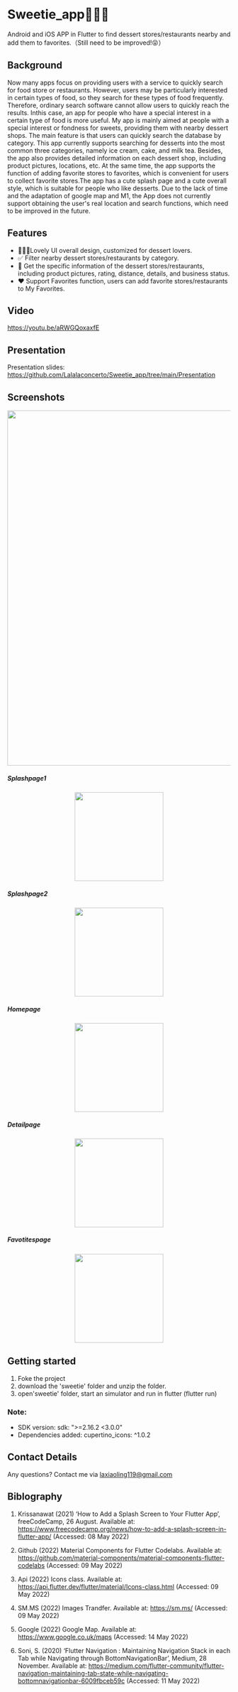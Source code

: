 # Sweetie_app🍦🍰🥤

Android and iOS APP in Flutter to find dessert stores/restaurants nearby and add them to favorites.（Still need to be improved!😝）

## Background

Now many apps focus on providing users with a service to quickly search for food store or restaurants. However, users may be particularly interested in certain types of food, so they search for these types of food frequently. Therefore, ordinary search software cannot allow users to quickly reach the results. Inthis case, an app for people who have a special interest in a certain type of food is more useful. My app is mainly aimed at people with a special interest or fondness for sweets, providing them with nearby dessert shops. The main feature is that users can quickly search the database by category. This app currently supports searching for desserts into the most common three categories, namely ice cream, cake, and milk tea. Besides, the app also provides detailed information on each dessert shop, including product pictures, locations, etc. At the same time, the app supports the function of adding favorite stores to favorites, which is convenient for users to collect favorite stores.The app has a cute splash page and a cute overall style, which is suitable for people who like desserts.
Due to the lack of time and the adaptation of google map and M1, the App does not currently support obtaining the user's real location and search functions, which need to be improved in the future.

## Features

- 🍦🍰🥤Lovely UI overall design, customized for dessert lovers.
- ✅ Filter nearby dessert stores/restaurants by category.
- 📝 Get the specific information of the dessert stores/restaurants, including product pictures, rating, distance, details, and business status.
- ❤️ Support Favorites function, users can add favorite stores/restaurants to My Favorites.

## Video 

https://youtu.be/aRWGQoxaxfE


## Presentation

Presentation slides: https://github.com/Lalalaconcerto/Sweetie_app/tree/main/Presentation

## Screenshots

<div align=center><img width="800"  src="https://github.com/Lalalaconcerto/Sweetie_app/blob/main/images/all.jpeg"/></div>

##### Splashpage1

<div align=center><img width="200"  src="https://github.com/Lalalaconcerto/Sweetie_app/blob/main/images/splash1.png"/></div>

##### Splashpage2

<div align=center><img width="200"  src="https://github.com/Lalalaconcerto/Sweetie_app/blob/main/images/splash2.png"/></div>

##### Homepage

<div align=center><img width="200"  src="https://github.com/Lalalaconcerto/Sweetie_app/blob/main/images/homepage.png"/></div>

##### Detailpage

<div align=center><img width="200"  src="https://github.com/Lalalaconcerto/Sweetie_app/blob/main/images/detailpage.png"/></div>

##### Favotitespage

<div align=center><img width="200"  src="https://github.com/Lalalaconcerto/Sweetie_app/blob/main/images/favoritepage.png"/></div>


## Getting started

1. Foke the project
2. download the 'sweetie' folder and unzip the folder.
3. open'sweetie' folder, start an simulator and run in flutter (flutter run)

### Note:

- SDK version:  sdk: ">=2.16.2 <3.0.0"
- Dependencies added: cupertino_icons: ^1.0.2

##  Contact Details

Any questions? Contact me via laxiaoling119@gmail.com

## Biblography

1. Krissanawat (2021) ‘How to Add a Splash Screen to Your Flutter App’, freeCodeCamp, 26 August. Available at: https://www.freecodecamp.org/news/how-to-add-a-splash-screen-in-flutter-app/ (Accessed: 08 May 2022)

2. Github (2022) Material Components for Flutter Codelabs. Available at: https://github.com/material-components/material-components-flutter-codelabs (Accessed: 09 May 2022) 

3. Api (2022) Icons class. Available at: https://api.flutter.dev/flutter/material/Icons-class.html (Accessed: 09 May 2022)

4. SM.MS (2022) Images Trandfer. Available at: https://sm.ms/ (Accessed: 09 May 2022)

5. Google (2022) Google Map. Available at: https://www.google.co.uk/maps (Accessed: 14 May 2022)

6. Soni, S. (2020) ‘Flutter Navigation : Maintaining Navigation Stack in each Tab while Navigating through BottomNavigationBar’, Medium, 28 November. Available at:  https://medium.com/flutter-community/flutter-navigation-maintaining-tab-state-while-navigating-bottomnavigationbar-6009fbceb59c (Accessed: 11 May 2022)

